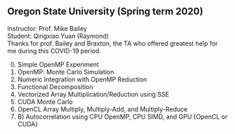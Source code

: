 ## Oregon State University (Spring term 2020)<br>
  Instructor: Prof. Mike Bailey<br>
  Student: Qingxiao Yuan (Raymond)<br>
  Thanks for prof. Bailey and Braxton, the TA who offered greatest help for me during this COVID-19 period.<br>

0. Simple OpenMP Experiment<br>
1. OpenMP: Monte Carlo Simulation<br>
2. Numeric Integration with OpenMP Reduction<br>
3. Functional Decomposition<br>
4. Vectorized Array Multiplication/Reduction using SSE<br>
5. CUDA Monte Carlo<br>
6. OpenCL Array Multiply, Multiply-Add, and Multiply-Reduce<br>
7. B) Autocorrelation using CPU OpenMP, CPU SIMD, and GPU {OpenCL or CUDA}<br>

